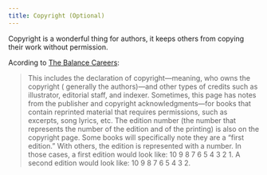 ```yaml
---
title: Copyright (Optional)
---
```

Copyright is a wonderful thing for authors, it keeps others from copying their work without permission.

Acording to [The Balance Careers](https://www.thebalancecareers.com/the-parts-of-book-content-2799968):

> This includes the declaration of copyright—meaning, who owns the copyright ( generally the authors)—and other types of credits such as illustrator, editorial staff, and indexer. Sometimes, this page has notes from the publisher and copyright acknowledgments—for books that contain reprinted material that requires permissions, such as excerpts, song lyrics, etc. The edition number (the number that represents the number of the edition and of the printing) is also on the copyright page. Some books will specifically note they are a “first edition.” With others, the edition is represented with a number. In those cases, a first edition would look like: 10 9 8 7 6 5 4 3 2 1. A second edition would look like: 10 9 8 7 6 5 4 3 2.
